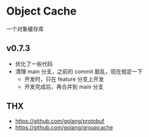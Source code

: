 # Object Cache

一个对象缓存库

## v0.7.3

- 优化了一些代码
- 清理 main 分支，之前的 commit 脏乱，现在规定一下
  - 开发时，只在 feature 分支上开发
  - 开发完成后，再合并到 main 分支

## THX

- https://github.com/golang/protobuf
- https://github.com/golang/groupcache
